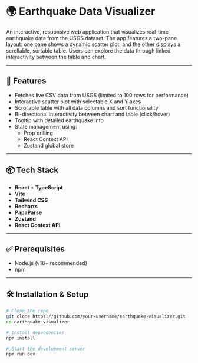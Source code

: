 # 🌍 Earthquake Data Visualizer

An interactive, responsive web application that visualizes real-time earthquake data from the USGS dataset. The app features a two-pane layout: one pane shows a dynamic scatter plot, and the other displays a scrollable, sortable table. Users can explore the data through linked interactivity between the table and chart.

---

## 🚀 Features

- Fetches live CSV data from USGS (limited to 100 rows for performance)
- Interactive scatter plot with selectable X and Y axes
- Scrollable table with all data columns and sort functionality
- Bi-directional interactivity between chart and table (click/hover)
- Tooltip with detailed earthquake info
- State management using:
  - Prop drilling
  - React Context API
  - Zustand global store

---

## 📦 Tech Stack

- **React + TypeScript**
- **Vite**
- **Tailwind CSS**
- **Recharts**
- **PapaParse**
- **Zustand**
- **React Context API**

---

## ✅ Prerequisites

- Node.js (v16+ recommended)
- npm

---

## 🛠️ Installation & Setup

```bash
# Clone the repo
git clone https://github.com/your-username/earthquake-visualizer.git
cd earthquake-visualizer

# Install dependencies
npm install

# Start the development server
npm run dev
